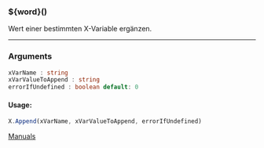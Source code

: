 ﻿### ${word}()
Wert einer bestimmten X-Variable ergänzen.

----

### Arguments
```ts
xVarName : string
xVarValueToAppend : string
errorIfUndefined : boolean default: 0
```
#### Usage:
```ts
X.Append(xVarName, xVarValueToAppend, errorIfUndefined)
```

[Manuals](https://manuals.opacc.ch/docs/doku2401/F-Script/ScriptBlockFunc.X.Append.html)
